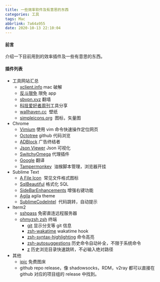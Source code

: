 ```yaml
---
title: 一些效率软件及有意思的东西
categories: 工具
tags: Mac
abbrlink: 7a64a955
date: 2020-10-13 22:10:04
---
```


#### 前言
介绍一下目前用到的效率插件及一些有意思的东西。
<!--more-->

#### 插件列表
- 工具网站汇总
	- [xclient.info](https://xclient.info/) mac 破解
	- [反斗限免](http://free.apprcn.com/) 限免 app
	- [sbvpn.xyz](https://sbvpn.xyz/) 翻墙
	- [科技爱好者周刊](https://github.com/ruanyf/weekly/blob/master/docs)工具分享
	- [wallhaven.cc](https://wallhaven.cc/)  壁纸
	- [simpleicons.org](https://simpleicons.org/)  图标，矢量图
- Chrome
	- [Vimium](https://chrome.google.com/webstore/detail/vimium/dbepggeogbaibhgnhhndojpepiihcmeb?page=1&hl=zh_CN&itemlang=sl) 使用 vim 命令快速操作定位网页
	- [Octotree](https://www.octotree.io/) github 代码浏览
	- [ADBlock](https://chrome.google.com/webstore/detail/%E5%B9%BF%E5%91%8A%E7%BB%88%E7%BB%93%E8%80%85/fpdnjdlbdmifoocedhkighhlbchbiikl) 广告终结者
	- [Json Viewer](https://github.com/tulios/json-viewer) Json 可视化 
	- [SwitchyOmega](https://chrome.google.com/webstore/detail/proxy-switchyomega/padekgcemlokbadohgkifijomclgjgif) 代理插件
	- [Google](https://chrome.google.com/webstore/detail/google-translate) 翻译 
	- [Tampermonkey](https://chrome.google.com/webstore/detail/tampermonkey)  油猴脚本管理，浏览器开挂
- Sublime Text
	- [A File Icon](https://packagecontrol.io/packages/A%20File%20Icon)  常见文件格式图标
	- [SqlBeautiful](https://packagecontrol.io/packages/SqlBeautifier) 格式化 SQL
	- [SideBarEnhancements](https://packagecontrol.io/packages/SideBarEnhancements) 增强右键功能
	- [Agila](https://packagecontrol.io/packages/Agila%20Theme) agila theme
	- [SublimeCodeIntel](https://github.com/SublimeCodeIntel/SublimeCodeIntel)  代码跳转，自动提示
- Iterm2
	- [sshpass](https://gist.github.com/arunoda/7790979) 免密直连远程服务器
	- [ohmyzsh zsh](https://github.com/ohmyzsh/ohmyzsh) 终端
		- [git](https://github.com/ohmyzsh/ohmyzsh/tree/master/plugins/git) 显示分支等 git 信息
		- [zsh-wakatime](https://github.com/wbingli/zsh-wakatime.git) wakatime hook
		- [zsh-syntax-highlighting](https://github.com/zsh-users/zsh-syntax-highlighting.git) 命令高亮
		- [zsh-autosuggestions](https://github.com/zsh-users/zsh-autosuggestions) 历史命令自动补全，不限于系统命令
		- [z](https://github.com/ohmyzsh/ohmyzsh/tree/master/plugins/z) 历史浏览目录快速跳转，不必输入绝对路径
- 其他
	- [ipic](https://greasyfork.org/zh-CN/scripts/23635-%E7%99%BE%E5%BA%A6%E7%BD%91%E7%9B%98%E7%9B%B4%E6%8E%A5%E4%B8%8B%E8%BD%BD%E5%8A%A9%E6%89%8B) 免费图床
	- github repo release，像 shadowsocks，RDM，v2ray 都可以直接在 github 对应的项目组的 release 中找到。
